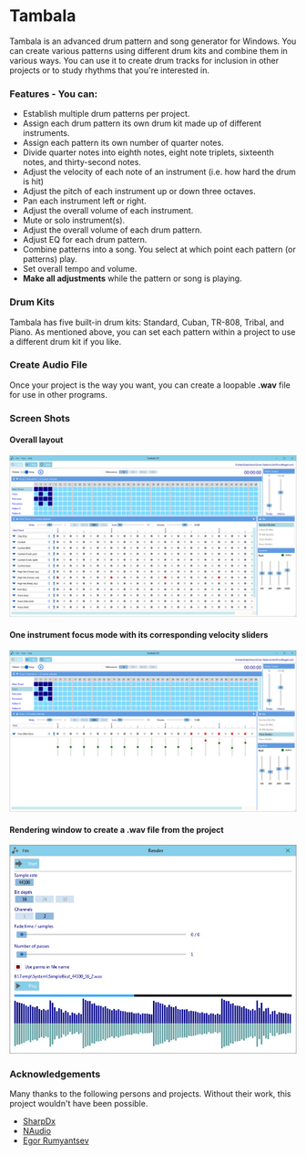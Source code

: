 # Tambala
Tambala is an advanced drum pattern and song generator for Windows. 
You can create various patterns using different drum kits and combine them in various ways.
You can use it to create drum tracks for inclusion in other projects or to study rhythms that you're interested in.

### Features - You can:

* Establish multiple drum patterns per project.
* Assign each drum pattern its own drum kit made up of different instruments.
* Assign each pattern its own number of quarter notes.
* Divide quarter notes into eighth notes, eight note triplets, sixteenth notes, and thirty-second notes.
* Adjust the velocity of each note of an instrument (i.e. how hard the drum is hit)
* Adjust the pitch of each instrument up or down three octaves.
* Pan each instrument left or right.
* Adjust the overall volume of each instrument.
* Mute or solo instrument(s).
* Adjust the overall volume of each drum pattern.
* Adjust EQ for each drum pattern.
* Combine patterns into a song. You select at which point each pattern (or patterns) play.
* Set overall tempo and volume.
* **Make all adjustments** while the pattern or song is playing.

### Drum Kits
Tambala has five built-in drum kits: Standard, Cuban, TR-808, Tribal, and Piano. As mentioned above, you can
set each pattern within a project to use a different drum kit if you like.

### Create Audio File
Once your project is the way you want, you can create a loopable **.wav** file for use in other programs.

### Screen Shots
#### Overall layout

![Tambala Screenshot #1](/docs/img/tambala.1.jpg)

#### One instrument focus mode with its corresponding velocity sliders

![Tambala Screenshot #2](/docs/img/tambala.2.jpg)

#### Rendering window to create a .wav file from the project
![Tambala Screenshot #3](/docs/img/tambala.3.jpg)

### Acknowledgements
Many thanks to the following persons and projects. Without their work, this project wouldn't have been possible.

* [SharpDx](https://github.com/sharpdx/SharpDX)
* [NAudio](https://github.com/naudio/NAudio)
* [Egor Rumyantsev](https://www.behance.net/pio-5)
